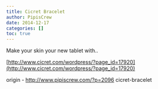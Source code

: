 ```yaml
---
title: Cicret Bracelet
author: PipisCrew
date: 2014-12-17
categories: []
toc: true
---
```


Make your skin your new tablet with..

[http://www.cicret.com/wordpress/?page_id=17920](http://www.cicret.com/wordpress/?page_id=17920)

origin - http://www.pipiscrew.com/?p=2096 cicret-bracelet
